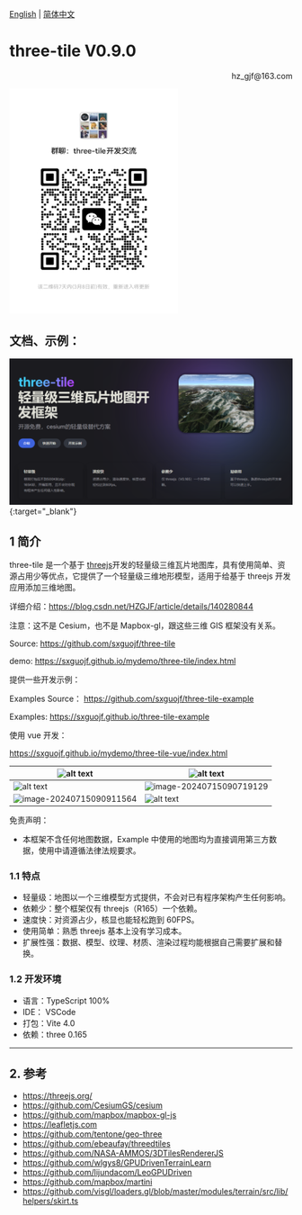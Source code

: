 [English](README.md) | [简体中文](README_CN.md)

# **three-tile V0.9.0**

<p align='right'>hz_gjf@163.com</p>

<img src="./images/wechat.jpg" width = 300 height = 400>

## 文档、示例：

[![home](./images/home.png)](https://sxguojf.github.io/three-tile-doc/){:target="\_blank"}

## 1 简介

three-tile 是一个基于 [threejs](https://threejs.org/)开发的轻量级三维瓦片地图库，具有使用简单、资源占用少等优点，它提供了一个轻量级三维地形模型，适用于给基于 threejs 开发应用添加三维地图。

详细介绍：https://blog.csdn.net/HZGJF/article/details/140280844

注意：这不是 Cesium，也不是 Mapbox-gl，跟这些三维 GIS 框架没有关系。

Source: https://github.com/sxguojf/three-tile

demo: https://sxguojf.github.io/mydemo/three-tile/index.html

提供一些开发示例：

Examples Source： https://github.com/sxguojf/three-tile-example

Examples: https://sxguojf.github.io/three-tile-example

使用 vue 开发：

https://sxguojf.github.io/mydemo/three-tile-vue/index.html

| ![alt text](images/image-3.png)                                | ![alt text](images/image-4.png)                                |
| -------------------------------------------------------------- | -------------------------------------------------------------- |
| ![alt text](images/image-2.png)                                | ![image-20240715090719129](images/image-20240715090719129.png) |
| ![image-20240715090911564](images/image-20240715090911564.png) | ![alt text](images/image-1.png)                                |

免责声明：

-   本框架不含任何地图数据，Example 中使用的地图均为直接调用第三方数据，使用中请遵循法律法规要求。

### 1.1 特点

-   轻量级：地图以一个三维模型方式提供，不会对已有程序架构产生任何影响。
-   依赖少：整个框架仅有 threejs（R165）一个依赖。
-   速度快：对资源占少，核显也能轻松跑到 60FPS。
-   使用简单：熟悉 threejs 基本上没有学习成本。
-   扩展性强：数据、模型、纹理、材质、渲染过程均能根据自己需要扩展和替换。

### 1.2 开发环境

-   语言：TypeScript 100%
-   IDE： VSCode
-   打包：Vite 4.0
-   依赖：three 0.165

---

## 2. 参考

-   https://threejs.org/
-   https://github.com/CesiumGS/cesium
-   https://github.com/mapbox/mapbox-gl-js
-   https://leafletjs.com
-   https://github.com/tentone/geo-three
-   https://github.com/ebeaufay/threedtiles
-   https://github.com/NASA-AMMOS/3DTilesRendererJS
-   https://github.com/wlgys8/GPUDrivenTerrainLearn
-   https://github.com/lijundacom/LeoGPUDriven
-   https://github.com/mapbox/martini
-   https://github.com/visgl/loaders.gl/blob/master/modules/terrain/src/lib/helpers/skirt.ts
